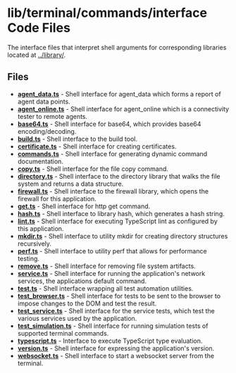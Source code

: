 # lib/terminal/commands/interface Code Files
The interface files that interpret shell arguments for corresponding libraries located at [../library/](../library/).

## Files
<!-- Do not edit below this line.  Contents dynamically populated. -->

* **[agent_data.ts](agent_data.ts)**           - Shell interface for agent_data which forms a report of agent data points.
* **[agent_online.ts](agent_online.ts)**       - Shell interface for agent_online which is a connectivity tester to remote agents.
* **[base64.ts](base64.ts)**                   - Shell interface for base64, which provides base64 encoding/decoding.
* **[build.ts](build.ts)**                     - Shell interface to the build tool.
* **[certificate.ts](certificate.ts)**         - Shell interface for creating certificates.
* **[commands.ts](commands.ts)**               - Shell interface for generating dynamic command documentation.
* **[copy.ts](copy.ts)**                       - Shell interface for the file copy command.
* **[directory.ts](directory.ts)**             - Shell interface to the directory library that walks the file system and returns a data structure.
* **[firewall.ts](firewall.ts)**               - Shell interface to the firewall library, which opens the firewall for this application.
* **[get.ts](get.ts)**                         - Shell interface for http get command.
* **[hash.ts](hash.ts)**                       - Shell interface to library hash, which generates a hash string.
* **[lint.ts](lint.ts)**                       - Shell interface for executing TypeScript lint as configured by this application.
* **[mkdir.ts](mkdir.ts)**                     - Shell interface to utility mkdir for creating directory structures recursively.
* **[perf.ts](perf.ts)**                       - Shell interface to utility perf that allows for performance testing.
* **[remove.ts](remove.ts)**                   - Shell interface for removing file system artifacts.
* **[service.ts](service.ts)**                 - Shell interface for running the application's network services, the applications default command.
* **[test.ts](test.ts)**                       - Shell interface wrapping all test automation utilities.
* **[test_browser.ts](test_browser.ts)**       - Shell interface for tests to be sent to the browser to impose changes to the DOM and test the result.
* **[test_service.ts](test_service.ts)**       - Shell interface for the service tests, which test the various services used by the application.
* **[test_simulation.ts](test_simulation.ts)** - Shell interface for running simulation tests of supported terminal commands.
* **[typescript.ts](typescript.ts)**           - Interface to execute TypeScript type evaluation.
* **[version.ts](version.ts)**                 - Shell interface for expressing the application's version.
* **[websocket.ts](websocket.ts)**             - Shell interface to start a websocket server from the terminal.